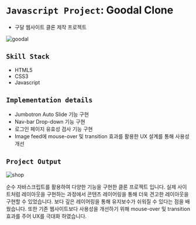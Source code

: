 # `Javascript Project`: Goodal Clone 
* 구달 웹사이트 클론 제작 프로젝트


![goodal](https://user-images.githubusercontent.com/71425369/118186390-a5764980-b478-11eb-99c6-f10cf1a328b5.PNG)

## `Skill Stack`

* HTML5 
* CSS3
* Javascript

## `Implementation details`

* Jumbotron Auto Slide 기능 구현
* Nav-bar Drop-down 기능 구현
* 로그인 페이지 유효성 검사 기능 구현
* Image feed에 mouse-over 및 transition 효과를 활용한 UX 설계를 통해 사용성 개선


## `Project Output`

![shop](https://user-images.githubusercontent.com/71425369/118180224-4234e900-b471-11eb-9eb5-9a3e9f487831.gif)


순수 자바스크립트를 활용하여 다양한 기능을 구현한 클론 프로젝트 입니다. 실제 사이트처럼 레이아웃을 구현하는 과정에서 콘텐츠 레이어링을 통해 더욱 견고한 레이아웃을 구현할 수 있었습니다. 보다 깊은 레이어링을 통해 유지보수가 쉬워질 수 있다는 점을 배웠습니다.
또한 기존 웹사이트보다 사용성을 개선하기 위해 mouse-over 및 transition 효과를 주어 UX를 극대화 하였습니다.
